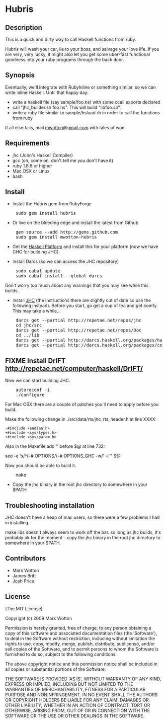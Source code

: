 # Hubris

## Description

This is a quick and dirty way to call Haskell functions from ruby.

Hubris will wash your car, lie to your boss, and salvage your love life.
If you are very, very lucky, it might also let you get some uber-fast
functional goodness into your ruby programs through the back door.

## Synopsis

Eventually, we'll integrate with RubyInline or something similar, 
so we can write inline Haskell. Until that happy day:

* write a haskell file (say sample/foo.hs) with some ccall exports declared
* call "jhc_builder.sh foo.hs". This will build "libfoo.so".
* write a ruby file similar to sample/hsload.rb in order to call the functions from ruby

If all else fails, mail mwotton@gmail.com with tales of woe.

## Requirements


* jhc (John's Haskell Compiler)
* gcc (oh, come on. don't tell me you don't have it)
* ruby 1.8.6 or higher
* Mac OSX or Linux
* bash

## Install

- Install the Hubris gem from RubyForge

<pre>
    sudo gem install hubris
</pre>

- Or live on the bleeding edge and install the latest from Github

<pre>
    gem source --add http://gems.github.com
    sudo gem install mwotton-hubris
</pre>

- Get the [Haskell Platform][haskell_platform] and install this for your platform (now we have GHC for building JHC)

- Install Darcs (so we can access the JHC repository)

<pre>
    sudo cabal update
    sudo cabal install --global darcs
</pre>

  Don't worry too much about any warnings that you may see while this builds.

- Install [JHC][jhc] (the instructions there are slightly out of date so use the following instead). Before you start, go get a cup of tea and get comfy. This may take a while...

<pre>
    darcs get --partial http://repetae.net/repos/jhc
    cd jhc/src
    darcs get --partial http://repetae.net/repos/Doc
    cd ../lib
    darcs get --partial http://darcs.haskell.org/packages/haskell98
    darcs get --partial http://darcs.haskell.org/packages/containers
</pre>

## FIXME Install DrIFT http://repetae.net/computer/haskell/DrIFT/


Now we can start building JHC.

<pre>
    autoreconf -i
    ./configure
</pre>

For Mac OSX there are a couple of patches you'll need to apply before you build.

Make the following change in ./src/data/rts/jhc_rts_header.h at line XXXX:

    -#include <endian.h>
    +#include <sys/types.h>
    +#include <sys/param.h>

Also in the Makefile add '' before $@ at line 732:

  sed -e 's/^{-# OPTIONS/{-# OPTIONS_GHC -w/' -i '' $@

Now you should be able to build it.

<pre>
    make
</pre>

- Copy the jhc binary in the root jhc directory to somewhere in your $PATH


## Troubleshooting installation

JHC doesn't have a heap of mac users, so there were a few problems I had in installing.


make libs doesn't always seem to work off the bat. so long as jhc builds, it's probably ok
for the moment - copy the jhc binary in the root jhc directory to somewhere in your $PATH.

## Contributors


* Mark Wotton
* James Britt
* Josh Price

## License

(The MIT License)

Copyright (c) 2009 Mark Wotton

Permission is hereby granted, free of charge, to any person obtaining
a copy of this software and associated documentation files (the
'Software'), to deal in the Software without restriction, including
without limitation the rights to use, copy, modify, merge, publish,
distribute, sublicense, and/or sell copies of the Software, and to
permit persons to whom the Software is furnished to do so, subject to
the following conditions:

The above copyright notice and this permission notice shall be
included in all copies or substantial portions of the Software.

THE SOFTWARE IS PROVIDED 'AS IS', WITHOUT WARRANTY OF ANY KIND,
EXPRESS OR IMPLIED, INCLUDING BUT NOT LIMITED TO THE WARRANTIES OF
MERCHANTABILITY, FITNESS FOR A PARTICULAR PURPOSE AND NONINFRINGEMENT.
IN NO EVENT SHALL THE AUTHORS OR COPYRIGHT HOLDERS BE LIABLE FOR ANY
CLAIM, DAMAGES OR OTHER LIABILITY, WHETHER IN AN ACTION OF CONTRACT,
TORT OR OTHERWISE, ARISING FROM, OUT OF OR IN CONNECTION WITH THE
SOFTWARE OR THE USE OR OTHER DEALINGS IN THE SOFTWARE.


[haskell_platform]: http://hackage.haskell.org/platform/
[jhc]: http://repetae.net/computer/jhc/
